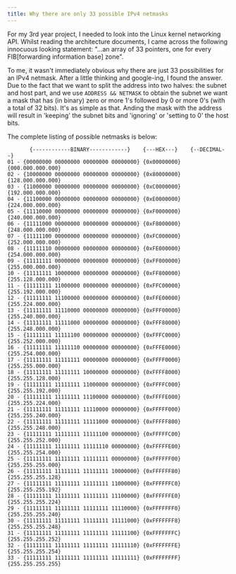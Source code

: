 ```yaml
---
title: Why there are only 33 possible IPv4 netmasks
---
```

For my 3rd year project, I needed to look into the Linux kernel networking API.
Whilst reading the architecture documents, I came across the following
innocuous looking statement: "...an array of 33 pointers, one for every
FIB[forwarding information base] zone". 
  
To me, it wasn't immediately obvious why there are just 33 possibilities for an
IPv4 netmask. After a little thinking and google-ing, I found the answer. Due
to the fact that we want to split the address into two halves: the subnet and
host part, and we use `ADDRESS && NETMASK` to obtain the subnet we want a mask
that has (in binary) zero or more 1's followed by 0 or more 0's (with a total
of 32 bits). It's as simple as that. Anding the mask with the address will
result in 'keeping' the subnet bits and 'ignoring' or 'setting to 0' the host
bits.
  
The complete listing of possible netmasks is below:
    
~~~ 
       {------------BINARY------------}    {---HEX---}    {--DECIMAL--}
01 - {00000000 00000000 00000000 00000000} {0x00000000} {000.000.000.000}
02 - {10000000 00000000 00000000 00000000} {0x80000000} {128.000.000.000}
03 - {11000000 00000000 00000000 00000000} {0xC0000000} {192.000.000.000}
04 - {11100000 00000000 00000000 00000000} {0xE0000000} {224.000.000.000}
05 - {11110000 00000000 00000000 00000000} {0xF0000000} {240.000.000.000}
06 - {11111000 00000000 00000000 00000000} {0xF8000000} {248.000.000.000}
07 - {11111100 00000000 00000000 00000000} {0xFC000000} {252.000.000.000}
08 - {11111110 00000000 00000000 00000000} {0xFE000000} {254.000.000.000}
09 - {11111111 00000000 00000000 00000000} {0xFF000000} {255.000.000.000}
10 - {11111111 10000000 00000000 00000000} {0xFF800000} {255.128.000.000}
11 - {11111111 11000000 00000000 00000000} {0xFFC00000} {255.192.000.000}
12 - {11111111 11100000 00000000 00000000} {0xFFE00000} {255.224.000.000}
13 - {11111111 11110000 00000000 00000000} {0xFFF00000} {255.240.000.000}
14 - {11111111 11111000 00000000 00000000} {0xFFF80000} {255.248.000.000}
15 - {11111111 11111100 00000000 00000000} {0xFFFC0000} {255.252.000.000}
16 - {11111111 11111110 00000000 00000000} {0xFFFE0000} {255.254.000.000}
17 - {11111111 11111111 00000000 00000000} {0xFFFF0000} {255.255.000.000}
18 - {11111111 11111111 10000000 00000000} {0xFFFF8000} {255.255.128.000}
19 - {11111111 11111111 11000000 00000000} {0xFFFFC000} {255.255.192.000}
20 - {11111111 11111111 11100000 00000000} {0xFFFFE000} {255.255.224.000}
21 - {11111111 11111111 11110000 00000000} {0xFFFFF000} {255.255.240.000}
22 - {11111111 11111111 11111000 00000000} {0xFFFFF800} {255.255.248.000}
23 - {11111111 11111111 11111100 00000000} {0xFFFFFC00} {255.255.252.000}
24 - {11111111 11111111 11111110 00000000} {0xFFFFFE00} {255.255.254.000}
25 - {11111111 11111111 11111111 00000000} {0xFFFFFF00} {255.255.255.000}
26 - {11111111 11111111 11111111 10000000} {0xFFFFFF80} {255.255.255.128}
27 - {11111111 11111111 11111111 11000000} {0xFFFFFFC0} {255.255.255.192}
28 - {11111111 11111111 11111111 11100000} {0xFFFFFFE0} {255.255.255.224}
29 - {11111111 11111111 11111111 11110000} {0xFFFFFFF0} {255.255.255.240}
30 - {11111111 11111111 11111111 11111000} {0xFFFFFFF8} {255.255.255.248}
31 - {11111111 11111111 11111111 11111100} {0xFFFFFFFC} {255.255.255.252}
32 - {11111111 11111111 11111111 11111110} {0xFFFFFFFE} {255.255.255.254}
33 - {11111111 11111111 11111111 11111111} {0xFFFFFFFF} {255.255.255.255}
~~~
